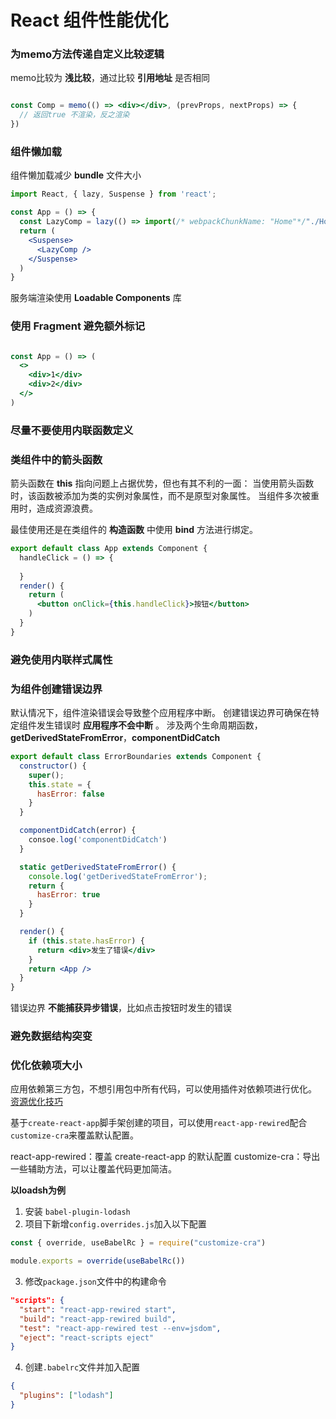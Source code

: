 # React 组件性能优化

### 为memo方法传递自定义比较逻辑 

memo比较为 **浅比较**，通过比较 **引用地址** 是否相同

```jsx

const Comp = memo(() => <div></div>, (prevProps, nextProps) => {
  // 返回true 不渲染，反之渲染
})
```

### 组件懒加载

组件懒加载减少 **bundle** 文件大小

```jsx
import React, { lazy, Suspense } from 'react';

const App = () => {
  const LazyComp = lazy(() => import(/* webpackChunkName: "Home"*/"./Home"))
  return (
    <Suspense>
      <LazyComp />
    </Suspense>
  )
}
```
服务端渲染使用 **Loadable Components** 库

### 使用 Fragment 避免额外标记

```jsx

const App = () => (
  <>
    <div>1</div>
    <div>2</div>
  </>
)
```

### 尽量不要使用内联函数定义 

### 类组件中的箭头函数 

箭头函数在 **this** 指向问题上占据优势，但也有其不利的一面：
当使用箭头函数时，该函数被添加为类的实例对象属性，而不是原型对象属性。
当组件多次被重用时，造成资源浪费。

最佳使用还是在类组件的 **构造函数** 中使用 **bind** 方法进行绑定。

```jsx
export default class App extends Component {
  handleClick = () => {
    
  }
  render() {
    return (
      <button onClick={this.handleClick}>按钮</button>
    )
  }
}
```

### 避免使用内联样式属性

### 为组件创建错误边界 

默认情况下，组件渲染错误会导致整个应用程序中断。
创建错误边界可确保在特定组件发生错误时 **应用程序不会中断** 。
涉及两个生命周期函数， **getDerivedStateFromError**，**componentDidCatch**

```jsx 
export default class ErrorBoundaries extends Component {
  constructor() {
    super();
    this.state = {
      hasError: false
    }
  }

  componentDidCatch(error) {
    consoe.log('componentDidCatch')
  }

  static getDerivedStateFromError() {
    console.log('getDerivedStateFromError');
    return {
      hasError: true
    }
  }

  render() {
    if (this.state.hasError) {
      return <div>发生了错误</div>
    }
    return <App />
  }
}

```

错误边界 **不能捕获异步错误**，比如点击按钮时发生的错误

### 避免数据结构突变 

### 优化依赖项大小 

应用依赖第三方包，不想引用包中所有代码，可以使用插件对依赖项进行优化。
[资源优化技巧](https://github.com/GoogleChromeLabs/webpack-libs-optimizations)

基于`create-react-app`脚手架创建的项目，可以使用`react-app-rewired`配合`customize-cra`来覆盖默认配置。

react-app-rewired：覆盖 create-react-app 的默认配置 
customize-cra：导出一些辅助方法，可以让覆盖代码更加简洁。 

**以loadsh为例**

1. 安装 `babel-plugin-lodash` 
2. 项目下新增`config.overrides.js`加入以下配置
  
  ```js
  const { override, useBabelRc } = require("customize-cra")

  module.exports = override(useBabelRc())
  ```
3. 修改`package.json`文件中的构建命令  
   
```json
"scripts": {
  "start": "react-app-rewired start",
  "build": "react-app-rewired build",
  "test": "react-app-rewired test --env=jsdom",
  "eject": "react-scripts eject"
}
```

4. 创建`.babelrc`文件并加入配置
   
```json
{
  "plugins": ["lodash"]
}
```